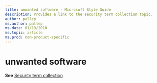 ```yaml
---
title: unwanted software - Microsoft Style Guide
description: Provides a link to the security term collection topic.
author: pallep
ms.author: pallep
ms.date: 01/19/2018
ms.topic: article
ms.prod: non-product-specific
---
```


# unwanted software

**See** [Security term collection](~/a-z-word-list-term-collections/term-collections/security-terms.md)
